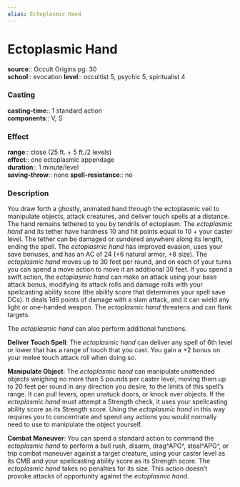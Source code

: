 ```yaml
---
alias: Ectoplasmic Hand
---
```


# Ectoplasmic Hand 

**source**:: Occult Origins pg. 30  
**school**:: evocation
**level**:: occultist 5, psychic 5, spiritualist 4

### Casting 

**casting-time**:: 1 standard action  
**components**:: V, S

### Effect 

**range**:: close (25 ft. + 5 ft./2 levels)  
**effect**:: one ectoplasmic appendage  
**duration**:: 1 minute/level  
**saving-throw**:: none
**spell-resistance**:: no

### Description 

You draw forth a ghostly, animated hand through the ectoplasmic veil to manipulate objects, attack creatures, and deliver touch spells at a distance. The hand remains tethered to you by tendrils of ectoplasm. The *ectoplasmic hand* and its tether have hardness 10 and hit points equal to 10 + your caster level. The tether can be damaged or sundered anywhere along its length, ending the spell. The *ectoplasmic hand* has improved evasion, uses your save bonuses, and has an AC of 24 (+6 natural armor, +8 size). The *ectoplasmic hand* moves up to 30 feet per round, and on each of your turns you can spend a move action to move it an additional 30 feet. If you spend a swift action, the *ectoplasmic hand* can make an attack using your base attack bonus, modifying its attack rolls and damage rolls with your spellcasting ability score (the ability score that determines your spell save DCs). It deals 1d6 points of damage with a slam attack, and it can wield any light or one-handed weapon. The *ectoplasmic hand* threatens and can flank targets.  
  
The *ectoplasmic hand* can also perform additional functions.  
  
**Deliver Touch Spell**: The *ectoplasmic hand* can deliver any spell of 6th level or lower that has a range of touch that you cast. You gain a +2 bonus on your melee touch attack roll when doing so.  
  
**Manipulate Object**: The *ectoplasmic hand* can manipulate unattended objects weighing no more than 5 pounds per caster level, moving them up to 20 feet per round in any direction you desire, to the limits of this spell’s range. It can pull levers, open unstuck doors, or knock over objects. If the *ectoplasmic hand* must attempt a Strength check, it uses your spellcasting ability score as its Strength score. Using the *ectoplasmic hand* in this way requires you to concentrate and spend any actions you would normally need to use to manipulate the object yourself.  
  
**Combat Maneuver**: You can spend a standard action to command the *ectoplasmic hand* to perform a bull rush, disarm, drag^APG^, steal^APG^, or trip combat maneuver against a target creature, using your caster level as its CMB and your spellcasting ability score as its Strength score. The *ectoplasmic hand* takes no penalties for its size. This action doesn’t provoke attacks of opportunity against the *ectoplasmic hand*.
